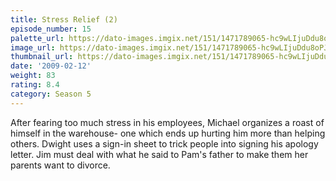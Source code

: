 ```yaml
---
title: Stress Relief (2)
episode_number: 15
palette_url: https://dato-images.imgix.net/151/1471789065-hc9wLIjuDdu8oPJ16Wed7abSyIg.jpg?ixlib=rb-1.1.0&ch=DPR%2CWidth&auto=enhance&palette=json
image_url: https://dato-images.imgix.net/151/1471789065-hc9wLIjuDdu8oPJ16Wed7abSyIg.jpg?ixlib=rb-1.1.0&ch=DPR%2CWidth&auto=compress%2Cformat&w=500
thumbnail_url: https://dato-images.imgix.net/151/1471789065-hc9wLIjuDdu8oPJ16Wed7abSyIg.jpg?ixlib=rb-1.1.0&ch=DPR%2CWidth&auto=enhance&w=500&h=280&fit=crop&fm=jpg
date: '2009-02-12'
weight: 83
rating: 8.4
category: Season 5
---
```


After fearing too much stress in his employees, Michael organizes a roast of himself in the warehouse- one which ends up hurting him more than helping others. Dwight uses a sign-in sheet to trick people into signing his apology letter. Jim must deal with what he said to Pam's father to make them her parents want to divorce.